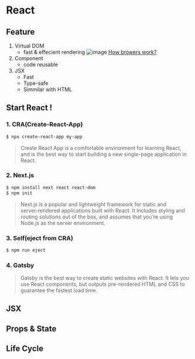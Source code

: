 # **React**

## Feature

1. Virtual DOM
    - fast & effecient rendering
    ![image](https://velopert.com/wp-content/uploads/2017/03/wvbwscn7oadykroobdd3.png)
    [How browers work?](https://www.html5rocks.com/en/tutorials/internals/howbrowserswork/)
2. Component
    - code reusable
3. JSX
    - Fast
    - Type-safe
    - Simmilar with HTML

## Start React !
### 1. **CRA(Create-React-App)**
```bash
$ npx create-react-app my-app 
```
>Create React App is a comfortable environment for learning React, and is the best way to start building a new single-page application in React.

### 2. **Next.js**
```bash
$ npm install next react react-dom
$ npm init 
```
>Next.js is a popular and lightweight framework for static and server‑rendered applications built with React. It includes styling and routing solutions out of the box, and assumes that you’re using Node.js as the server environment.


### 3. **Self(eject from CRA)**
```bash
$ npm run eject
```
### 4. **Gatsby**
>Gatsby is the best way to create static websites with React. It lets you use React components, but outputs pre-rendered HTML and CSS to guarantee the fastest load time.



## JSX
## Props & State
## Life Cycle
##